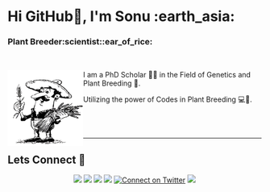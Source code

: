 <h1 align="left">Hi GitHub👋, I'm Sonu :earth_asia:</h1>

<h3 align="leftr">Plant Breeder:scientist::ear_of_rice: </h3>

<br />

<img align="left" width="150" height="150" src="https://github.com/sonulangaya/sonulangaya/blob/master/Breeder.png?raw=true"></a>


I am a PhD Scholar :scientist: in the Field of Genetics and Plant Breeding :ear_of_rice:.

Utilizing the power of Codes in Plant Breeding :computer::pencil:.

<br /><br />

---
## **Lets Connect** :handshake:


<p align="center">
<a href="https://www.sonulangaya.github.io"><img src="https://img.shields.io/badge/-My%20Prortfolio-3423A6?style=flat-square&logo=Google-Chrome&logoColor=white"/></a>
<a href="https://linkedin.com/in/sonulangaya"><img src="https://img.shields.io/badge/-Sonu%20Langaya-0077B5?style=flat-square&logo=Linkedin&logoColor=white"/></a>
<a href="https://instagram.com/sonulangaya"><img src="https://img.shields.io/badge/-Sonu%20Langaya-E4405F?style=flat-square&logo=Instagram&logoColor=white"/></a>
<a href="https://facebook.com/sonulangaya"><img src="https://img.shields.io/badge/-Sonu%20Langaya-1877F2?style=flat-square&logo=Facebook&logoColor=white"/></a>
<a href="https://twitter.com/intent/follow?screen_name=sonulangaya"><img src="https://img.shields.io/twitter/follow/sonulangaya?style=social&logo=twitter" alt="Connect on Twitter"></a>
<a href="mailto:sonulangaya@yahoo.in"><img src="https://img.shields.io/badge/-Mail%20Me-D14836?style=flat-square&logo=Gmail&logoColor=white"/></a>
</p>




